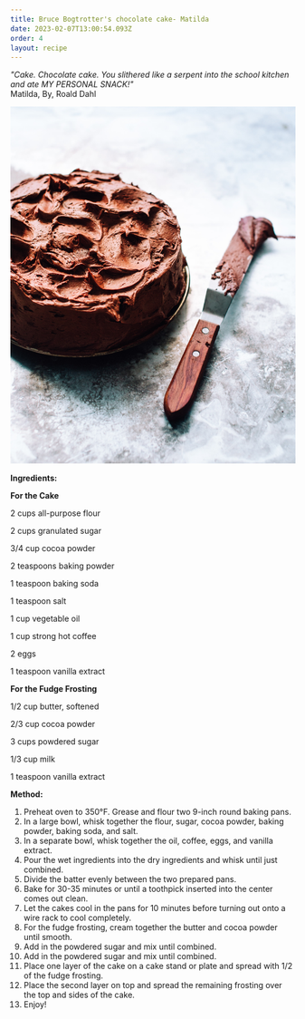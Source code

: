 ```yaml
---
title: Bruce Bogtrotter's chocolate cake- Matilda
date: 2023-02-07T13:00:54.093Z
order: 4
layout: recipe
---
```

*"Cake. Chocolate cake. You slithered like a serpent into the school kitchen and ate MY PERSONAL SNACK!"*\
Matilda, By, Roald Dahl 

![gooey chocolate cake with knife](../uploads/food-photographer-jennifer-pallian-grzyr210m0u-unsplash.jpg "chocolate cake")

**Ingredients:**

**For the Cake**

2 cups all-purpose flour 

2 cups granulated sugar 

3/4 cup cocoa powder 

2 teaspoons baking powder  

1 teaspoon baking soda 

1 teaspoon salt 

1 cup vegetable oil 

1 cup strong hot coffee 

2 eggs

1 teaspoon vanilla extract

**For the Fudge Frosting** 

1/2 cup butter, softened

2/3 cup cocoa powder

3 cups powdered sugar

1/3 cup milk

1 teaspoon vanilla extract

**Method:**

1. Preheat oven to 350°F. Grease and flour two 9-inch round baking pans.
2. In a large bowl, whisk together the flour, sugar, cocoa powder, baking powder, baking soda, and salt.
3. In a separate bowl, whisk together the oil, coffee, eggs, and vanilla extract.
4. Pour the wet ingredients into the dry ingredients and whisk until just combined.
5. Divide the batter evenly between the two prepared pans.
6. Bake for 30-35 minutes or until a toothpick inserted into the center comes out clean.
7. Let the cakes cool in the pans for 10 minutes before turning out onto a wire rack to cool completely.
8. For the fudge frosting, cream together the butter and cocoa powder until smooth.
9. Add in the powdered sugar and mix until combined.
10. Add in the powdered sugar and mix until combined.
11. Place one layer of the cake on a cake stand or plate and spread with 1/2 of the fudge frosting.
12. Place the second layer on top and spread the remaining frosting over the top and sides of the cake.
13. Enjoy!